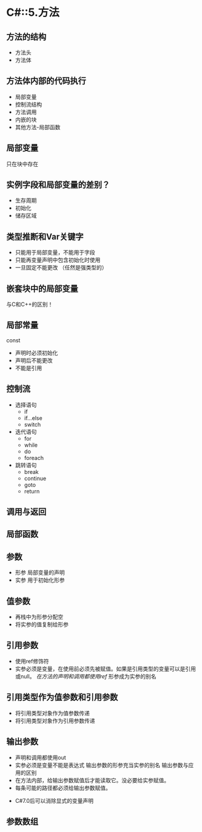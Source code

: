 # C#::5.方法

## 方法的结构
+ 方法头
+ 方法体

## 方法体内部的代码执行
+ 局部变量
+ 控制流结构
+ 方法调用
+ 内嵌的块
+ 其他方法-局部函数

## 局部变量
只在块中存在

## 实例字段和局部变量的差别？
+ 生存周期
+ 初始化
+ 储存区域

## 类型推断和Var关键字
+ 只能用于局部变量，不能用于字段
+ 只能再变量声明中包含初始化时使用
+ 一旦固定不能更改
（任然是强类型的）

## 嵌套块中的局部变量
与C和C++的区别！

## 局部常量
const
+ 声明时必须初始化
+ 声明后不能更改
+ 不能是引用

## 控制流
+ 选择语句
  - if
  - if...else
  - switch
+ 迭代语句
  - for
  - while
  - do
  - foreach
+ 跳转语句
  - break
  - continue
  - goto
  - return

## 调用与返回

## 局部函数

## 参数 
+ 形参
局部变量的声明
+ 实参
用于初始化形参

## 值参数
+ 再栈中为形参分配空
+ 将实参的值复制给形参

## 引用参数
+ 使用ref修饰符
+ 实参必须是变量，在使用前必须先被赋值。如果是引用类型的变量可以是引用或null。
*在方法的声明和调用都使用ref*
形参成为实参的别名

## 引用类型作为值参数和引用参数
+ 将引用类型对象作为值参数传递
+ 将引用类型对象作为引用参数传递

## 输出参数
+ 声明和调用都使用out
+ 实参必须是变量不能是表达式
输出参数的形参充当实参的别名
输出参数与应用的区别
+ 在方法内部，给输出参数赋值后才能读取它。没必要给实参赋值。
+ 每条可能的路径都必须给输出参数赋值。
* C#7.0后可以消除显式的变量声明

## 参数数组

